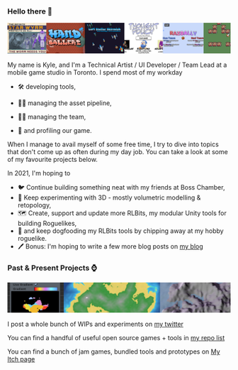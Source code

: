 ### Hello there 👋

![](https://raw.githubusercontent.com/KPDwyer/KPDwyer/master/Images/itch.png)

My name is Kyle, and I'm a Technical Artist / UI Developer / Team Lead at a mobile game studio in Toronto.   I spend most of my workday 

- 🛠 developing tools, 

- 👨‍🔧 managing the asset pipeline, 

- 👨‍💻 managing the team,

- 📏 and profiling our game.  

  

When I manage to avail myself of some free time, I try to dive into topics that don't come up as often during my day job.  You can take a look at some of my favourite projects below.  

In 2021, I'm hoping to

- 🐦 Continue building something neat with my friends at Boss Chamber,
- 🎥 Keep experimenting with 3D - mostly volumetric modelling & retopology,
- 🗺 Create, support and update more RLBits, my modular Unity tools for building Roguelikes,
- 🦀 and keep dogfooding my RLBits tools by chipping away at my hobby roguelike.
- 🖊 Bonus:  I'm hoping to write a few more blog posts on [my blog](https://kpdwyer.github.io/)

### Past & Present Projects ⌚

![](https://raw.githubusercontent.com/KPDwyer/KPDwyer/master/Images/kpdrlheader.png)

I post a whole bunch of WIPs and experiments on [my twitter](https://twitter.com/_KPDwyer)

You can find a handful of useful open source games + tools in [my repo list](https://github.com/KPDwyer?tab=repositories)

You can find a bunch of jam games, bundled tools and prototypes on [My Itch page](https://kpdwyer.itch.io/)